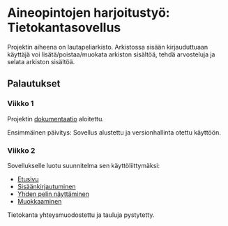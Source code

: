 # Aineopintojen harjoitustyö: Tietokantasovellus

Projektin aiheena on lautapeliarkisto. Arkistossa sisään kirjauduttuaan käyttäjä voi lisätä/poistaa/muokata arkiston sisältöä, tehdä arvosteluja ja selata arkiston sisältöä.

## Palautukset

### Viikko 1
Projektin [dokumentaatio](https://github.com/anti-l/tks/blob/master/doc/dokumentaatio.pdf) aloitettu.

Ensimmäinen päivitys: Sovellus alustettu ja versionhallinta otettu käyttöön.

### Viikko 2

Sovellukselle luotu suunnitelma sen käyttöliittymäksi:

* [Etusivu](http://luan.users.cs.helsinki.fi/tks/game)
* [Sisäänkirjautuminen](http://luan.users.cs.helsinki.fi/tks/login)
* [Yhden pelin näyttäminen](http://luan.users.cs.helsinki.fi/tks/game)
* [Muokkaaminen](http://luan.users.cs.helsinki.fi/tks/game/1)

Tietokanta yhteysmuodostettu ja tauluja pystytetty.


